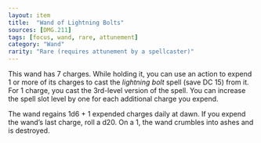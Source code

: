 ```yaml
---
layout: item
title:  "Wand of Lightning Bolts"
sources: [DMG.211]
tags: [focus, wand, rare, attunement]
category: "Wand"
rarity: "Rare (requires attunement by a spellcaster)"
---
```


This wand has 7 charges. While holding it, you can use an action to expend 1 or more of its charges to cast the _lightning bolt_ spell (save DC 15) from it. For 1 charge, you cast the 3rd-level version of the spell. You can increase the spell slot level by one for each additional charge you expend.

The wand regains 1d6 + 1 expended charges daily at dawn. If you expend the wand’s last charge, roll a d20. On a 1, the wand crumbles into ashes and is destroyed.
